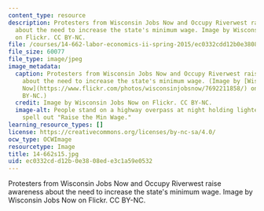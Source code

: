 ```yaml
---
content_type: resource
description: Protesters from Wisconsin Jobs Now and Occupy Riverwest raise awareness
  about the need to increase the state's minimum wage. Image by Wisconsin Jobs Now
  on Flickr. CC BY-NC.
file: /courses/14-662-labor-economics-ii-spring-2015/ec0332cdd12b0e3808ede3c1a59e0532_14-662s15.jpg
file_size: 60077
file_type: image/jpeg
image_metadata:
  caption: Protesters from Wisconsin Jobs Now and Occupy Riverwest raise awareness
    about the need to increase the state's minimum wage. (Image by [Wisconsin Jobs
    Now](https://www.flickr.com/photos/wisconsinjobsnow/7692211858/) on Flickr. CC
    BY-NC.)
  credit: Image by Wisconsin Jobs Now on Flickr. CC BY-NC.
  image-alt: People stand on a highway overpass at night holding lighted signs that
    spell out "Raise the Min Wage."
learning_resource_types: []
license: https://creativecommons.org/licenses/by-nc-sa/4.0/
ocw_type: OCWImage
resourcetype: Image
title: 14-662s15.jpg
uid: ec0332cd-d12b-0e38-08ed-e3c1a59e0532
---
```

Protesters from Wisconsin Jobs Now and Occupy Riverwest raise awareness about the need to increase the state's minimum wage. Image by Wisconsin Jobs Now on Flickr. CC BY-NC.